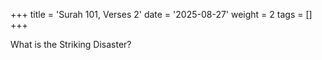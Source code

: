 +++
title = 'Surah 101, Verses 2'
date = '2025-08-27'
weight = 2
tags = []
+++

What is the Striking Disaster?
